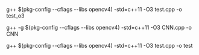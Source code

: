 g++ $(pkg-config --cflags --libs opencv4) -std=c++11 -O3 test.cpp -o test_o3

g++ -g $(pkg-config --cflags --libs opencv4) -std=c++11 -O3 CNN.cpp -o CNN

g++ $(pkg-config --cflags --libs opencv4) -std=c++11 -O3 test.cpp -o test